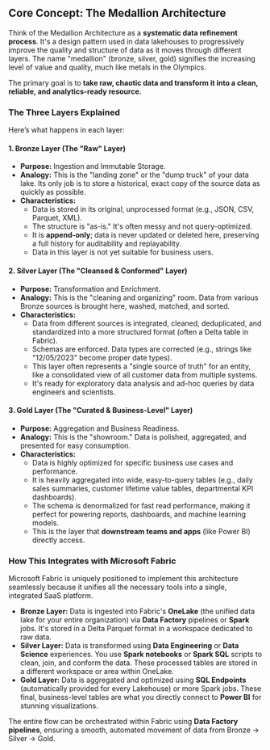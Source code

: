 ## Core Concept: The Medallion Architecture

Think of the Medallion Architecture as a **systematic data refinement process**. It's a design pattern used in data lakehouses to progressively improve the quality and structure of data as it moves through different layers. The name "medallion" (bronze, silver, gold) signifies the increasing level of value and quality, much like metals in the Olympics.

The primary goal is to **take raw, chaotic data and transform it into a clean, reliable, and analytics-ready resource.**

### The Three Layers Explained

Here’s what happens in each layer:

#### 1. Bronze Layer (The "Raw" Layer)
*   **Purpose:** Ingestion and Immutable Storage.
*   **Analogy:** This is the "landing zone" or the "dump truck" of your data lake. Its only job is to store a historical, exact copy of the source data as quickly as possible.
*   **Characteristics:**
    *   Data is stored in its original, unprocessed format (e.g., JSON, CSV, Parquet, XML).
    *   The structure is "as-is." It's often messy and not query-optimized.
    *   It is **append-only**; data is never updated or deleted here, preserving a full history for auditability and replayability.
    *   Data in this layer is not yet suitable for business users.

#### 2. Silver Layer (The "Cleansed & Conformed" Layer)
*   **Purpose:** Transformation and Enrichment.
*   **Analogy:** This is the "cleaning and organizing" room. Data from various Bronze sources is brought here, washed, matched, and sorted.
*   **Characteristics:**
    *   Data from different sources is integrated, cleaned, deduplicated, and standardized into a more structured format (often a Delta table in Fabric).
    *   Schemas are enforced. Data types are corrected (e.g., strings like "12/05/2023" become proper date types).
    *   This layer often represents a "single source of truth" for an entity, like a consolidated view of all customer data from multiple systems.
    *   It's ready for exploratory data analysis and ad-hoc queries by data engineers and scientists.

#### 3. Gold Layer (The "Curated & Business-Level" Layer)
*   **Purpose:** Aggregation and Business Readiness.
*   **Analogy:** This is the "showroom." Data is polished, aggregated, and presented for easy consumption.
*   **Characteristics:**
    *   Data is highly optimized for specific business use cases and performance.
    *   It is heavily aggregated into wide, easy-to-query tables (e.g., daily sales summaries, customer lifetime value tables, departmental KPI dashboards).
    *   The schema is denormalized for fast read performance, making it perfect for powering reports, dashboards, and machine learning models.
    *   This is the layer that **downstream teams and apps** (like Power BI) directly access.

### How This Integrates with Microsoft Fabric

Microsoft Fabric is uniquely positioned to implement this architecture seamlessly because it unifies all the necessary tools into a single, integrated SaaS platform.

*   **Bronze Layer:** Data is ingested into Fabric's **OneLake** (the unified data lake for your entire organization) via **Data Factory** pipelines or **Spark** jobs. It's stored in a Delta Parquet format in a workspace dedicated to raw data.
*   **Silver Layer:** Data is transformed using **Data Engineering** or **Data Science** experiences. You use **Spark notebooks** or **Spark SQL** scripts to clean, join, and conform the data. These processed tables are stored in a different workspace or area within OneLake.
*   **Gold Layer:** Data is aggregated and optimized using **SQL Endpoints** (automatically provided for every Lakehouse) or more Spark jobs. These final, business-level tables are what you directly connect to **Power BI** for stunning visualizations.

The entire flow can be orchestrated within Fabric using **Data Factory pipelines**, ensuring a smooth, automated movement of data from Bronze -> Silver -> Gold.
